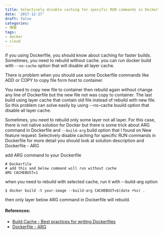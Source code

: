 ```yaml
---
title: Selectively disable caching for specific RUN commands in Dockerfile
date: '2017-12-27'
draft: false
categories:
- 博客
tags:
- docker
- cloud
---
```

If you using Dockerfile, you should know about caching for faster builds. Sometimes, you need to rebuild without cache. you can run docker build with `--no-cache` option that will disable all layer cache.

There is problem when you should use some Dockerfile commands like ADD or COPY to copy file form host to container.

You need to copy new file to container then rebuild again without change any line of Dockerfile but the new file not was copy to container. The last build using layer cache that contain old file instead of rebuild with new file. So this problem can solve easily by using --no-cache buuild option that disable all layer cache.

Sometimes, you need to rebuild only some layer not all layer. For this case, there is not native solution for Docker but there is some trick about ARG command in Dockerfile and `--build-arg` build option that I found on New feature request: Selectively disable caching for specific RUN commands in Dockerfile for more detail you should look at solution description and Dockerfile - ARG

add ARG command to your Dockerfile

    # Dockerfile
    # add this and below command will run without cache
    ARG CACHEBUST=1

when you need to rebuild with selected cache, run it with --build-arg option

    $ docker build -t your-image --build-arg CACHEBUST=$(date +%s) .

then only layer below ARG command in Dockerfile will rebuild.

#### References:
- [Build Cache - Best practices for writing Dockerfiles](https://docs.docker.com/engine/userguide/eng-image/dockerfile_best-practices/#build-cache)
- [Dockerfile - ARG](https://docs.docker.com/engine/reference/builder/#arg)
